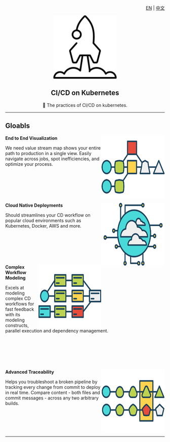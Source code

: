 <div align="right">

[EN](./README.md) | [中文](./docs/README_ZH.md)

</div>

<div align="center">
    <img src="./docs/asserts/images/rocket.svg" width="200" height="200">

## CI/CD on Kubernetes

:rocket: The practices of CI/CD on kubernetes.

</div>

---

## Gloabls

<img align="right" src="./docs/asserts/images/end-to-end.svg" width="200" height="200">

**End to End Visualization**

We need value stream map shows your entire path to production in a single view. Easily navigate across jobs, spot inefficiencies, and optimize your process.

<br/><br/><br/><br/><br/>

<img align="right" src="./docs/asserts/images/cloud-native.svg" width="200" height="200">

**Cloud Native Deployments**

Should streamlines your CD workflow on popular cloud environments such as Kubernetes, Docker, AWS and more.

<br/><br/><br/><br/><br/>

<img align="right" src="./docs/asserts/images/complex-workflow.svg" width="200" height="200">

**Complex Workflow Modeling**

Excels at modeling complex CD workflows for fast feedback with its modeling constructs, parallel execution and dependency management.

<br/><br/><br/><br/><br/>

<img align="right" src="./docs/asserts/images/traceability.svg" width="200" height="200">

**Advanced Traceability**

Helps you troubleshoot a broken pipeline by tracking every change from commit to deploy in real time. Compare content - both files and commit messages - across any two arbitrary builds.

<br/><br/><br/><br/>

---
